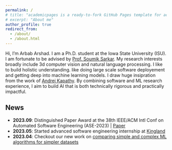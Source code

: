 ```yaml
---
permalink: /
# title: "academicpages is a ready-to-fork GitHub Pages template for academic personal websites"
# excerpt: "About me"
author_profile: true
redirect_from: 
  - /about/
  - /about.html
---
```


Hi, I’m Arbab Arshad. I am a Ph.D. student at the Iowa State University (ISU). I am fortunate to be advised by [Prof. Soumik Sarkar](https://scholar.google.com/citations?user=-rmRjqIAAAAJ&hl=en).
My research interests broadly include 3d computer vision and natural language processing. I like to build holistic understanding. like doing large scale software deployement and getting deep into machine learning models. I draw huge insipration from the work of [Andrej Kapathy](https://karpathy.ai/). By combining software and ML research experience, I aim to build AI that is both technically rigorous and practically impactful.

News
------
- **2023.09**: Distinguished Paper Award at the 38th IEEE/ACM Intl Conf on Automated Software Engineering (ASE-2023) | [Paper](https://conf.researchr.org/details/ase-2023/ase-2023-papers/105/Mutation-based-Fault-Localization-of-Deep-Neural-Networks)
- **2023.05**: Started advanced software engineering internship at [Kingland](https://www.kingland.com/)
- **2023.04**: Checkout our new work on [comparing simple and complex ML algorithms for simpler datasets](https://arxiv.org/abs/2306.02449)
